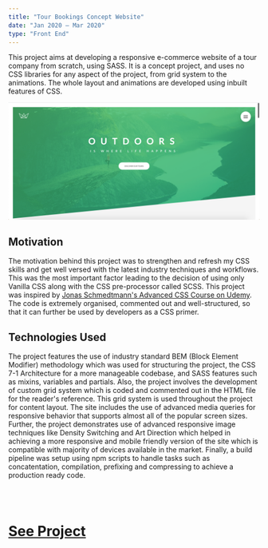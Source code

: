 ```yaml
---
title: "Tour Bookings Concept Website"
date: "Jan 2020 – Mar 2020"
type: "Front End"
---
```


This project aims at developing a responsive e-commerce website of a tour company from scratch, using SASS. It is a concept project, and uses no CSS libraries for any aspect of the project, from grid system to the animations. The whole layout and animations are developed using inbuilt features of CSS.

![Home Page](./test.png)

## Motivation

The motivation behind this project was to strengthen and refresh my CSS skills and get well versed with the latest industry techniques and workflows. This was the most important factor leading to the decision of using only Vanilla CSS along with the CSS pre-processor called SCSS. This project was inspired by [Jonas Schmedtmann's Advanced CSS Course on Udemy](https://www.udemy.com/course/advanced-css-and-sass/). The code is extremely organised, commented out and well-structured, so that it can further be used by developers as a CSS primer.

## Technologies Used

The project features the use of industry standard BEM (Block Element Modifier) methodology which was used for structuring the project, the CSS 7-1 Architecture for a more manageable codebase, and SASS features such as mixins, variables and partials. Also, the project involves the development of custom grid system which is coded and commented out in the HTML file for the reader's reference. This grid system is used throughout the project for content layout. The site includes the use of advanced media queries for responsive behavior that supports almost all of the popular screen sizes. Further, the project demonstrates use of advanced responsive image techniques like Density Switching and Art Direction which helped in achieving a more responsive and mobile friendly version of the site which is compatible with majority of devices available in the market. Finally, a build pipeline was setup using npm scripts to handle tasks such as concatentation, compilation, prefixing and compressing to achieve a production ready code.

<br />
<br />

# [See Project](https://a2zarslaan.github.io/touragency)
